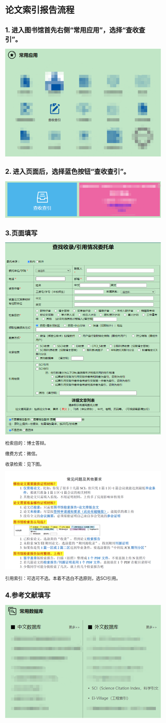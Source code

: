 # 论文索引报告流程

## 1. 进入图书馆首先右侧“常用应用”，选择“查收查引”。

![](./fig1.png)



## 2. 进入页面后，选择蓝色按钮“查收查引”。

![](./fig2.png)

## 3.页面填写

![](./fig3.png)

检索目的：博士答辩。

缴费方式：微信。

收录检索：见下图。

![图书馆检索](./fig4.jpg)

引用索引：可选可不选。本着不选白不选原则，选SCI引用。

## 4.参考文献填写



![](./fig5.png)
